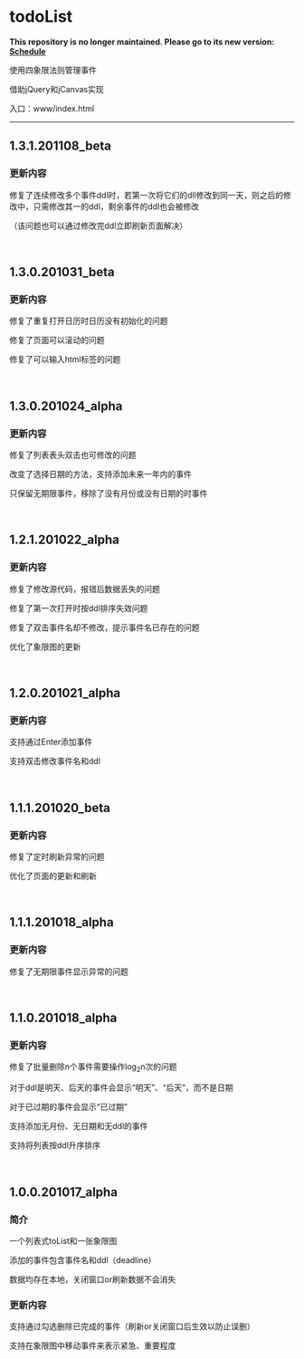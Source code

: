 # todoList

**This repository is no longer maintained. Please go to its new version: [Schedule](https://github.com/Term-inator/Schedule)**

使用四象限法则管理事件

借助jQuery和jCanvas实现

入口：www/index.html

---

## 1.3.1.201108_beta

### 更新内容

修复了连续修改多个事件ddl时，若第一次将它们的dll修改到同一天，则之后的修改中，只需修改其一的ddl，剩余事件的ddl也会被修改

（该问题也可以通过修改完ddl立即刷新页面解决）

</br>

## 1.3.0.201031_beta

### 更新内容

修复了重复打开日历时日历没有初始化的问题

修复了页面可以滚动的问题

修复了可以输入html标签的问题

</br>

## 1.3.0.201024_alpha

### 更新内容

修复了列表表头双击也可修改的问题

改变了选择日期的方法，支持添加未来一年内的事件

只保留无期限事件，移除了没有月份或没有日期的时事件

</br>

## 1.2.1.201022_alpha

### 更新内容

修复了修改源代码，报错后数据丢失的问题

修复了第一次打开时按ddl排序失效问题

修复了双击事件名却不修改，提示事件名已存在的问题

优化了象限图的更新

</br>

## 1.2.0.201021_alpha

### 更新内容

支持通过Enter添加事件

支持双击修改事件名和ddl

</br>

## 1.1.1.201020_beta

### 更新内容

修复了定时刷新异常的问题

优化了页面的更新和刷新

</br>

## 1.1.1.201018_alpha

### 更新内容

修复了无期限事件显示异常的问题

</br>

## 1.1.0.201018_alpha

### 更新内容

修复了批量删除n个事件需要操作log<sub>2</sub>n次的问题

对于ddl是明天、后天的事件会显示“明天”、“后天”，而不是日期

对于已过期的事件会显示“已过期”

支持添加无月份、无日期和无ddl的事件

支持将列表按ddl升序排序

</br>

## 1.0.0.201017_alpha

### 简介

一个列表式toList和一张象限图

添加的事件包含事件名和ddl（deadline）

数据均存在本地，关闭窗口or刷新数据不会消失

### 更新内容

支持通过勾选删除已完成的事件（刷新or关闭窗口后生效以防止误删）

支持在象限图中移动事件来表示紧急、重要程度
